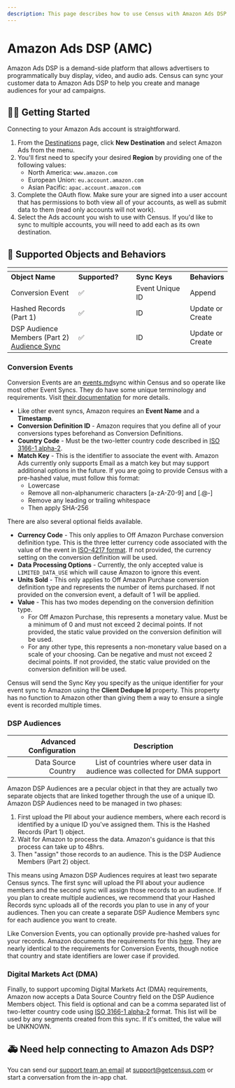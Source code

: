 ```yaml
---
description: This page describes how to use Census with Amazon Ads DSP.
---
```


# Amazon Ads DSP (AMC)

Amazon Ads DSP is a demand-side platform that allows advertisers to programmatically buy display, video, and audio ads. Census can sync your customer data to Amazon Ads DSP to help you create and manage audiences for your ad campaigns.

## 🏃‍♀️ Getting Started

Connecting to your Amazon Ads account is straightforward.

1. From the [Destinations](https://app.getcensus.com/destinations) page, click **New Destination** and select Amazon Ads from the menu.
2. You'll first need to specify your desired **Region** by providing one of the following values:
   * North America: `www.amazon.com`
   * European Union: `eu.account.amazon.com`
   * Asian Pacific: `apac.account.amazon.com`
3. Complete the OAuth flow. Make sure your are signed into a user account that has permissions to both view all of your accounts, as well as submit data to them (read only accounts will not work).
4. Select the Ads account you wish to use with Census. If you'd like to sync to multiple accounts, you will need to add each as its own destination.

## 🔀 Supported Objects and Behaviors <a href="#supported-objects-and-behaviors" id="supported-objects-and-behaviors"></a>

<table data-header-hidden>
  <thead>
    <tr><th width="184.6600566572238"></th><th width="137"></th><th width="154"></th><th></th></tr>
  </thead>
  <tbody>
    <tr><td><strong>Object Name</strong></td><td><strong>Supported?</strong></td><td><strong>Sync Keys</strong></td><td><strong>Behaviors</strong></td></tr>
    <tr><td>Conversion Event</td><td>✅</td><td>Event Unique ID</td><td>Append</td></tr>
    <tr><td>Hashed Records (Part 1)</td><td>✅</td><td>ID</td><td>Update or Create</td></tr>
    <tr><td>DSP Audience Members (Part 2)<br> <a href="/basics/core-concept/audience-syncs">Audience Sync</a></td><td>✅</td><td>ID</td><td>Update or Create</td></tr>
  </tbody>
</table>

### Conversion Events

Conversion Events are an [events.md](../basics/data-models-and-entities/defining-source-data/events.md "mention")sync within Census and so operate like most other Event Syncs. They do have some unique terminology and requirements. Visit [their documentation](https://advertising.amazon.com/API/docs/en-us/dsp-conversion-builder#tag/Conversion-Event-Data/operation/dspAmazonIngestConversionData) for more details.

* Like other event syncs, Amazon requires an **Event Name** and a **Timestamp**.
* **Conversion Definition ID** - Amazon requires that you define all of your conversions types beforehand as Conversion Definitions.
* **Country Code** - Must be the two-letter country code described in [ISO 3166-1 alpha-2](https://en.wikipedia.org/wiki/List\_of\_ISO\_3166\_country\_codes).
* **Match Key** - This is the identifier to associate the event with. Amazon Ads currently only supports Email as a match key but may support additional options in the future. If you are going to provide Census with a pre-hashed value, must follow this format:
  * Lowercase
  * Remove all non-alphanumeric characters \[a-zA-Z0-9] and \[.@-]
  * Remove any leading or trailing whitespace
  * Then apply SHA-256

There are also several optional fields available.

* **Currency Code** - This only applies to Off Amazon Purchase conversion definition type. This is the three letter currency code associated with the value of the event in [ISO-4217 format](https://en.wikipedia.org/wiki/ISO\_4217#List\_of\_ISO\_4217\_currency\_codes). If not provided, the currency setting on the conversion definition will be used.
* **Data Processing Options** - Currently, the only accepted value is `LIMITED_DATA_USE` which will cause Amazon to ignore this event.
* **Units Sold** - This only applies to Off Amazon Purchase conversion definition type and represents the number of items purchased. If not provided on the conversion event, a default of 1 will be applied.
* **Value** - This has two modes depending on the conversion definition type.
  * For Off Amazon Purchase, this represents a monetary value. Must be a minimum of 0 and must not exceed 2 decimal points. If not provided, the static value provided on the conversion definition will be used.
  * For any other type, this represents a non-monetary value based on a scale of your choosing. Can be negative and must not exceed 2 decimal points. If not provided, the static value provided on the conversion definition will be used.

Census will send the Sync Key you specify as the unique identifier for your event sync to Amazon using the **Client Dedupe Id** property. This property has no function to Amazon other than giving them a way to ensure a single event is recorded multiple times.

### DSP Audiences

| **Advanced Configuration** | **Description**       |
| -------------------------: | :-------------------: |
|        Data Source Country | List of countries where user data in audience was collected for DMA support |

Amazon DSP Audiences are a pecular object in that they are actually two separate objects that are linked together through the use of a unique ID. Amazon DSP Audiences need to be managed in two phases:

1. First upload the PII about your audience members, where each record is identified by a unique ID you've assigned them. This is the Hashed Records (Part 1) object.
2. Wait for Amazon to process the data. Amazon's guidance is that this process can take up to 48hrs.
3. Then "assign" those records to an audience. This is the DSP Audience Members (Part 2) object.

This means using Amazon DSP Audiences requires at least two separate Census syncs. The first sync will upload the PII about your audience members and the second sync will assign those records to an audience. If you plan to create multiple audiences, we recommend that your Hashed Records sync uploads all of the records you plan to use in any of your audiences. Then you can create a separate DSP Audience Members sync for each audience you want to create.

Like Conversion Events, you can optionally provide pre-hashed values for your records. Amazon documents the requirements for this [here](https://advertising.amazon.com/help/GCCXMZYCK4RXWS6C). They are nearly identical to the requirements for Conversion Events, though notice that country and state identifiers are lower case if provided.

### Digital Markets Act (DMA)

Finally, to support upcoming Digital Markets Act (DMA) requirements, Amazon now accepts a Data Source Country field on the DSP Audience Members object. This field is optional and can be a comma separated list of two-letter country code using [ISO 3166-1 alpha-2](https://en.wikipedia.org/wiki/List\_of\_ISO\_3166\_country\_codes) format. This list will be used by any segments created from this sync. If it's omitted, the value will be UNKNOWN.

## 🚑 Need help connecting to Amazon Ads DSP?

You can send our [support team an email](mailto:support@getcensus.com) at support@getcensus.com or start a conversation from the in-app chat.
